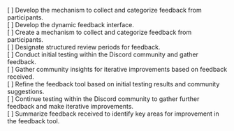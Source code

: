 [ ] Develop the mechanism to collect and categorize feedback from participants.  
[ ] Develop the dynamic feedback interface.  
[ ] Create a mechanism to collect and categorize feedback from participants.  
[ ] Designate structured review periods for feedback.  
[ ] Conduct initial testing within the Discord community and gather feedback.  
[ ] Gather community insights for iterative improvements based on feedback received.  
[ ] Refine the feedback tool based on initial testing results and community suggestions.  
[ ] Continue testing within the Discord community to gather further feedback and make iterative improvements.  
[ ] Summarize feedback received to identify key areas for improvement in the feedback tool.